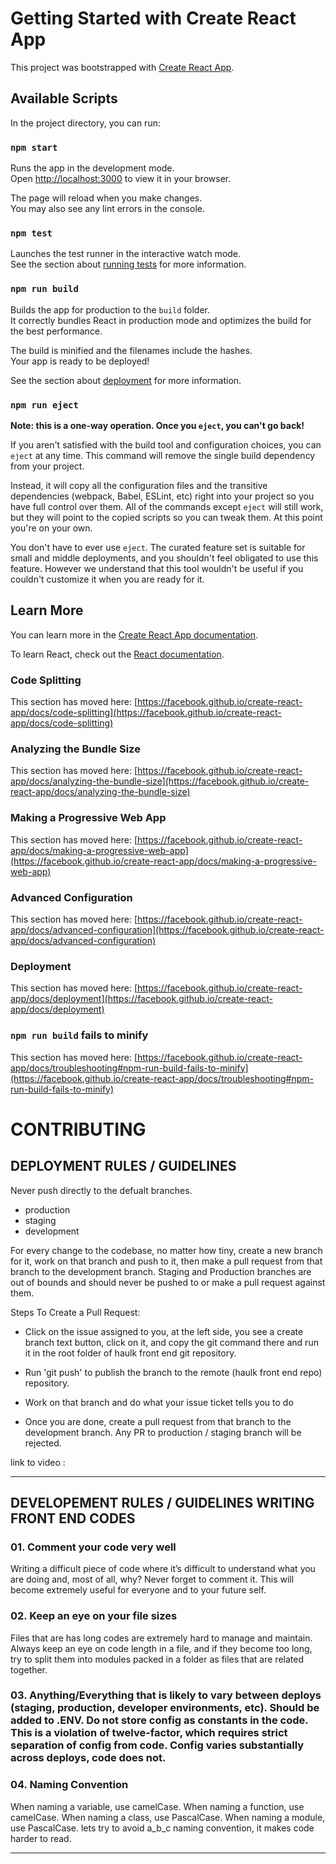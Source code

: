 # Getting Started with Create React App

This project was bootstrapped with [Create React App](https://github.com/facebook/create-react-app).

## Available Scripts

In the project directory, you can run:

### `npm start`

Runs the app in the development mode.\
Open [http://localhost:3000](http://localhost:3000) to view it in your browser.

The page will reload when you make changes.\
You may also see any lint errors in the console.

### `npm test`

Launches the test runner in the interactive watch mode.\
See the section about [running tests](https://facebook.github.io/create-react-app/docs/running-tests) for more information.

### `npm run build`

Builds the app for production to the `build` folder.\
It correctly bundles React in production mode and optimizes the build for the best performance.

The build is minified and the filenames include the hashes.\
Your app is ready to be deployed!

See the section about [deployment](https://facebook.github.io/create-react-app/docs/deployment) for more information.

### `npm run eject`

**Note: this is a one-way operation. Once you `eject`, you can't go back!**

If you aren't satisfied with the build tool and configuration choices, you can `eject` at any time. This command will remove the single build dependency from your project.

Instead, it will copy all the configuration files and the transitive dependencies (webpack, Babel, ESLint, etc) right into your project so you have full control over them. All of the commands except `eject` will still work, but they will point to the copied scripts so you can tweak them. At this point you're on your own.

You don't have to ever use `eject`. The curated feature set is suitable for small and middle deployments, and you shouldn't feel obligated to use this feature. However we understand that this tool wouldn't be useful if you couldn't customize it when you are ready for it.

## Learn More

You can learn more in the [Create React App documentation](https://facebook.github.io/create-react-app/docs/getting-started).

To learn React, check out the [React documentation](https://reactjs.org/).

### Code Splitting

This section has moved here: [https://facebook.github.io/create-react-app/docs/code-splitting](https://facebook.github.io/create-react-app/docs/code-splitting)

### Analyzing the Bundle Size

This section has moved here: [https://facebook.github.io/create-react-app/docs/analyzing-the-bundle-size](https://facebook.github.io/create-react-app/docs/analyzing-the-bundle-size)

### Making a Progressive Web App

This section has moved here: [https://facebook.github.io/create-react-app/docs/making-a-progressive-web-app](https://facebook.github.io/create-react-app/docs/making-a-progressive-web-app)

### Advanced Configuration

This section has moved here: [https://facebook.github.io/create-react-app/docs/advanced-configuration](https://facebook.github.io/create-react-app/docs/advanced-configuration)

### Deployment

This section has moved here: [https://facebook.github.io/create-react-app/docs/deployment](https://facebook.github.io/create-react-app/docs/deployment)

### `npm run build` fails to minify

This section has moved here: [https://facebook.github.io/create-react-app/docs/troubleshooting#npm-run-build-fails-to-minify](https://facebook.github.io/create-react-app/docs/troubleshooting#npm-run-build-fails-to-minify)




# CONTRIBUTING

## DEPLOYMENT RULES / GUIDELINES

Never push directly to the defualt branches.
- production
- staging
- development

For every change to the codebase, no matter how tiny, create a new branch for it, work on that branch and push to it, then make a pull request from that branch to the development branch.
Staging and Production branches are out of bounds and should never be pushed to or make a pull request against them.

Steps To Create a Pull Request:

- Click on the issue assigned to you, at the left side, you see a create branch text button, click on it, and copy the git command there and run it in the root folder of haulk front end git repository.

- Run 'git push' to publish the branch to the remote (haulk front end repo) repository.

- Work on that branch and do what your issue ticket tells you to do

- Once you are done, create a pull request from that branch to the development branch. Any PR to production / staging branch will be rejected.

link to video : 

----------------------------------------------------------

## DEVELOPEMENT RULES / GUIDELINES WRITING FRONT END CODES

### 01. Comment your code very well

Writing a difficult piece of code where it’s difficult to understand what you are doing and, most of all, why? Never forget to comment it. This will become extremely useful for everyone and to your future self.

### 02. Keep an eye on your file sizes

Files that are has long codes are extremely hard to manage and maintain. Always keep an eye on code length in a file, and if they become too long, try to split them into modules packed in a folder as files that are related together.

### 03. Anything/Everything that is likely to vary between deploys (staging, production, developer environments, etc). Should be added to .ENV. Do not store config as constants in the code. This is a violation of twelve-factor, which requires strict separation of config from code. Config varies substantially across deploys, code does not.

### 04. Naming Convention

When naming a variable, use camelCase. When naming a function, use camelCase. When naming a class, use PascalCase. When naming a module, use PascalCase. lets try to avoid a_b_c naming convention, it makes code harder to read.

----------------------------------------------------------
